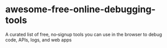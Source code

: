 # awesome-free-online-debugging-tools
A curated list of free, no‑signup tools you can use in the browser to debug code, APIs, logs, and web apps
